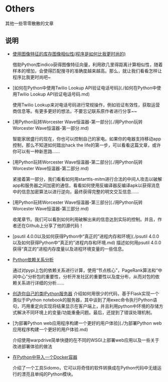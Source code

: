 # Others
其他一些零零散散的文章

## 说明
- [使用图像特征的库存图像相似性(程序是如何比我更时尚的)](./程序是如何比我更时尚的.md) 

    借助Python库indico获得图像特征向量，利用欧几里得距离计算相似性，随着样本的增加，会使得匹配搜寻的准确度越来越高。那么，就让我们看看怎样让程序比我更时尚吧~

- [如何在Python中使用Twilio Lookup API验证电话号码](./如何在Python中使用Twilio Lookup API验证电话号码.md)
    
    使用Twilio Lookup来对电话号码进行常规操作，例如验证有效性，获取运营商信息等。有更多更好的想法，不要忘记联系原作者进行分享~~

- [用Python玩转Worcester Wave恒温器-第一部分](./用Python玩转Worcester Wave恒温器-第一部分.md)

    智能家居盛行的现在，你也可以控制自己的家电。如果你的电器支持移动app控制，那么不知道如何踏出hack the life的第一步，可以看看这篇文章，或许你可以有一种新思路……

- [用Python玩转Worcester Wave恒温器-第二部分](./用Python玩转Worcester Wave恒温器-第二部分.md)

    紧接着第一部分，我们看看如何用starttls-mitm进行合法的中间人攻击以破解app和服务器之间加密的通信，看看如何使用反编译器反编译apk以获得消息中的信息加密算法以进行逆向，最终获得完整的明文交互信息……

- [用Python玩转Worcester Wave恒温器-第三部分](./用Python玩转Worcester Wave恒温器-第三部分.md)
    
    收尾章节。我们可以看到如何利用破解出来的信息达到实际的控制。并且，作者还在Github上分享了他的源代码！

- [psutil 4.0.0以及如何获得Python中“真正的”进程内存和环境](./psutil 4.0.0以及如何获得Python中“真正的”进程内存和环境.md) 
    描述如何用psutil 4.0.0获得“真正的”进程内存度量以及进程环境变量的一些信息。

- [Python依赖关系分析](./Python依赖关系分析.md) 
 
    通过对pypi上包的依赖关系进行计算，使用“节点核心”，PageRank算法和“中间中心”分析包的重要性，分析开发社区的重要性以及度分布，从而对包的依赖关系进行详细的分析……

- [创造你自己的类IPython服务器](./创造你自己的类IPython服务器.md) 
    介绍如何用很少的代码，基于Flask实现一个类似于IPython notebook的服务器，其中谈到了用exec命令执行Python语句，巧用重定向实现将结果显示在客户端上，并且利用python中环境的存储方式解决不同环境上的变量/功能重叠问题。最后，还提到了错误处理机制。

- [为部署Python web应用程序构建一个更好的用户体验](./为部署Python web应用程序构建一个更好的用户体验.md)

    介绍使用warpdrive简单快捷的在不同的WSGI上部署web应用以及一些关于改进部署体验的做法

- [在Python中导入一个Docker容器](./在Python中导入一个Docker容器.md)

    介绍了一个工具Sidomo，它可以将奇怪的软件转换成在Python代码中无缝运行的漂亮且单纯的Python模块。
